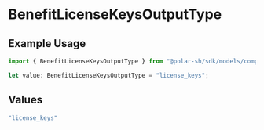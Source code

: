 # BenefitLicenseKeysOutputType

## Example Usage

```typescript
import { BenefitLicenseKeysOutputType } from "@polar-sh/sdk/models/components";

let value: BenefitLicenseKeysOutputType = "license_keys";
```

## Values

```typescript
"license_keys"
```